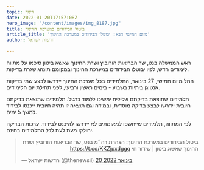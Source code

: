 ```yaml
---
topic: חינוך
date: 2022-01-20T17:57:08Z
hero_image: "/content/images/img_8187.jpg"
title: ביטול הבידודים במערכת החינוך
article_title: 'מיום חמישי הבא: יבוטלו הבידודים במערכת החינוך'
author: חדשות ישראל

---
```

ראש הממשלה בנט, שר הבריאות הורוביץ ושרת החינוך שאשא ביטון סיכמו על מתווה לימודים חדש, לפיו יבוטלו הבידודים במערכת החינוך ובמקומם תונהג שגרת בדיקות.

החל מיום חמישי, 27 בינואר, התלמידים בכל מערכת החינוך יידרשו לבצע שתי בדיקות אנטיגן ביתיות בשבוע - בימים ראשון ורביעי, לפני תחילת יום הלימודים.

תלמידים שתוצאת בדיקתם שלילית ימשיכו ללמוד כרגיל. תלמידים שתוצאת בדיקתם חיובית יידרשו לבצע בדיקה מוסדית, ובמידה וגם תוצאה זו תהיה חיובית ייכנסו לבידוד למשך 5 ימים.

לפי המתווה, תלמידים שייחשפו למאומתים לא יידרשו להיכנס לבידוד. ערכות הבדיקה יחולקו מעת לעת לכל התלמידים בחינם.

<blockquote class="twitter-tweet" data-lang="he"><p lang="iw" dir="rtl">ביטול הבידודים במערכת החינוך: הצהרת רה״מ בנט, שר הבריאות הורוביץ ושרת החינוך שאשא ביטון | שידור חי <a href="https://t.co/KKZjpxdggq">https://t.co/KKZjpxdggq</a></p>&mdash; חדשות ישראל (@thenewsil) <a href="[https://twitter.com/thenewsil/status/1484217737840889863?ref_src=twsrc%5Etfw](https://twitter.com/thenewsil/status/1484217737840889863?ref_src=twsrc%5Etfw "https://twitter.com/thenewsil/status/1484217737840889863?ref_src=twsrc%5Etfw")">20 בינואר 2022</a></blockquote> <script async src="[https://platform.twitter.com/widgets.js](https://platform.twitter.com/widgets.js "https://platform.twitter.com/widgets.js")" charset="utf-8"></script>
